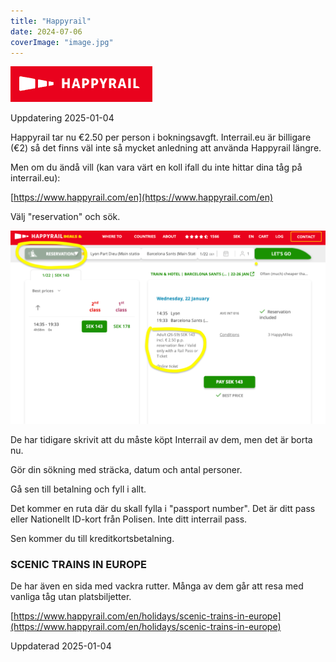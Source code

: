 ```yaml
---
title: "Happyrail"
date: 2024-07-06
coverImage: "image.jpg"
---
```


![](images/happyrail_2.png?w=227)

Uppdatering 2025-01-04

Happyrail tar nu €2.50 per person i bokningsavgft. Interrail.eu är billigare (€2) så det finns väl inte så mycket anledning att använda Happyrail längre.

Men om du ändå vill (kan vara värt en koll ifall du inte hittar dina tåg på interrail.eu):

[https://www.happyrail.com/en](https://www.happyrail.com/en)

Välj "reservation" och sök.

![](images/happyrail_5.png?w=1024)

De har tidigare skrivit att du måste köpt Interrail av dem, men det är borta nu.

Gör din sökning med sträcka, datum och antal personer.

Gå sen till betalning och fyll i allt.

Det kommer en ruta där du skall fylla i "passport number". Det är ditt pass eller Nationellt ID-kort från Polisen. Inte ditt interrail pass.

Sen kommer du till kreditkortsbetalning.

### SCENIC TRAINS IN EUROPE

De har även en sida med vackra rutter. Många av dem går att resa med vanliga tåg utan platsbiljetter.

[https://www.happyrail.com/en/holidays/scenic-trains-in-europe](https://www.happyrail.com/en/holidays/scenic-trains-in-europe)

Uppdaterad 2025-01-04
